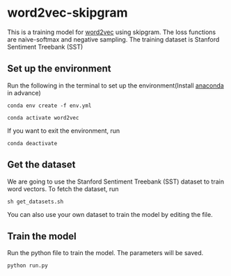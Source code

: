# word2vec-skipgram
This is a training model for [word2vec](https://arxiv.org/pdf/1301.3781.pdf) using skipgram. The loss functions are naive-softmax and negative sampling. The training dataset is Stanford Sentiment Treebank (SST) 

## Set up the environment
Run the following in the terminal to set up the environment(Install [anaconda](https://www.anaconda.com/download/) in advance)
```
conda env create -f env.yml

conda activate word2vec
```
If you want to exit the environment, run
```
conda deactivate
```
## Get the dataset
We are going to use the Stanford Sentiment Treebank (SST) dataset to train word vectors. To fetch the dataset, run
```
sh get_datasets.sh
```
You can also use your own dataset to train the model by editing the file.
## Train the model
Run the python file to train the model. The parameters will be saved.
```
python run.py
```
